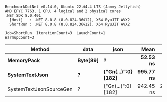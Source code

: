 ```

BenchmarkDotNet v0.14.0, Ubuntu 22.04.4 LTS (Jammy Jellyfish)
AMD EPYC 7763, 1 CPU, 4 logical and 2 physical cores
.NET SDK 8.0.401
  [Host]   : .NET 8.0.8 (8.0.824.36612), X64 RyuJIT AVX2
  ShortRun : .NET 8.0.8 (8.0.824.36612), X64 RyuJIT AVX2

Job=ShortRun  IterationCount=3  LaunchCount=1  
WarmupCount=3  

```
| Method                  | data     | json                | Mean      | Error      | StdDev    | Min       | Max       | Gen0   | Allocated |
|------------------------ |--------- |-------------------- |----------:|-----------:|----------:|----------:|----------:|-------:|----------:|
| **MemoryPack**              | **Byte[89]** | **?**                   |  **52.53 ns** |   **3.635 ns** |  **0.199 ns** |  **52.36 ns** |  **52.75 ns** | **0.0012** |     **104 B** |
| **SystemTextJson**          | **?**        | **{&quot;Gn(...)&quot;:0} [182]** | **995.77 ns** |  **52.164 ns** |  **2.859 ns** | **993.97 ns** | **999.06 ns** |      **-** |     **104 B** |
| SystemTextJsonSourceGen | ?        | {&quot;Gn(...)&quot;:0} [182] | 942.45 ns | 212.098 ns | 11.626 ns | 934.88 ns | 955.83 ns |      - |     104 B |
